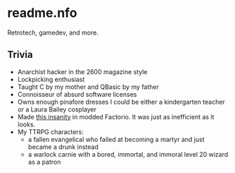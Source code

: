 # readme.nfo

Retrotech, gamedev, and more.

## Trivia

- Anarchist hacker in the 2600 magazine style
- Lockpicking enthusiast
- Taught C by my mother and QBasic by my father
- Connoisseur of absurd software licenses
- Owns enough pinafore dresses I could be either a kindergarten teacher or a Laura Bailey cosplayer
- Made [this insanity](https://www.youtube.com/watch?v=oe1bUSDDeKs) in modded Factorio. It was just as inefficient as it looks.
- My TTRPG characters:
     - a fallen evangelical who failed at becoming a martyr and just became a drunk instead
     - a warlock carnie with a bored, immortal, and immoral level 20 wizard as a patron
